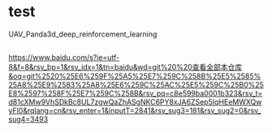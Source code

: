 # test
UAV_Panda3d_deep_reinforcement_learning



##
https://www.baidu.com/s?ie=utf-8&f=8&rsv_bp=1&rsv_idx=1&tn=baidu&wd=git%20%20查看全部本仓库&oq=git%2520%25E6%259F%25A5%25E7%259C%258B%25E5%2585%25A8%25E9%2583%25A8%25E6%259C%25AC%25E5%259C%25B0%25E8%2597%258F%25E7%259C%258B&rsv_pq=c8e599ba0001b323&rsv_t=d81cXMw9VhSDkBc8UL7zgwQaZhASgNKC6PY8xJA6ZSep5IqHEeMWXQwyFl0&rqlang=cn&rsv_enter=1&inputT=2841&rsv_sug3=181&rsv_sug2=0&rsv_sug4=3493
